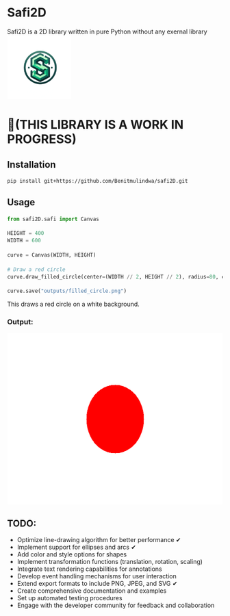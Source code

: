 # Safi2D
Safi2D is a 2D library written in pure Python without any exernal library
<img src="assets/logo.png" width=150 height=150>

# 🚨(THIS LIBRARY IS A WORK IN PROGRESS)

## Installation

```bash
pip install git+https://github.com/Benitmulindwa/safi2D.git
```
## Usage
```python
from safi2D.safi import Canvas

HEIGHT = 400
WIDTH = 600

curve = Canvas(WIDTH, HEIGHT)

# Draw a red circle
curve.draw_filled_circle(center=(WIDTH // 2, HEIGHT // 2), radius=80, color=(255, 0, 0))

curve.save("outputs/filled_circle.png")
```
This draws a red circle on a white background.
### Output:
<img src="outputs/filled_circle.png" width=600 height=400>

## TODO:

- Optimize line-drawing algorithm for better performance ✔
- Implement support for ellipses and arcs ✔
- Add color and style options for shapes
- Implement transformation functions (translation, rotation, scaling)
- Integrate text rendering capabilities for annotations
- Develop event handling mechanisms for user interaction
- Extend export formats to include PNG, JPEG, and SVG ✔
- Create comprehensive documentation and examples
- Set up automated testing procedures
- Engage with the developer community for feedback and collaboration
